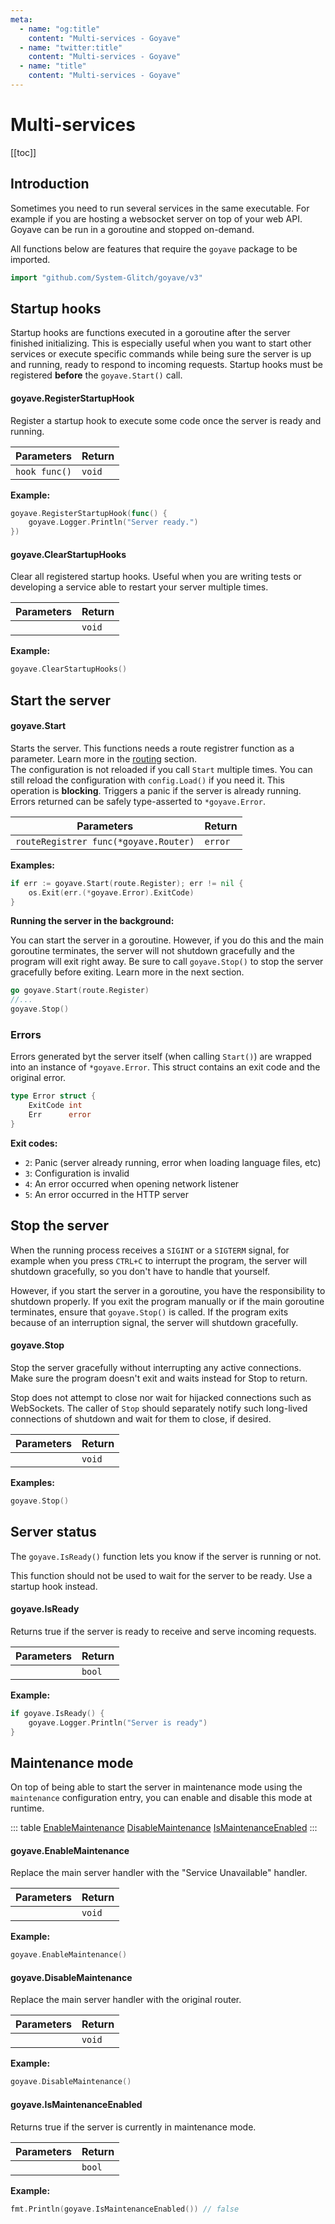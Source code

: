 ```yaml
---
meta:
  - name: "og:title"
    content: "Multi-services - Goyave"
  - name: "twitter:title"
    content: "Multi-services - Goyave"
  - name: "title"
    content: "Multi-services - Goyave"
---
```


# Multi-services

[[toc]]

## Introduction

Sometimes you need to run several services in the same executable. For example if you are hosting a websocket server on top of your web API. Goyave can be run in a goroutine and stopped on-demand.

All functions below are features that require the `goyave` package to be imported.

``` go
import "github.com/System-Glitch/goyave/v3"
```

## Startup hooks

Startup hooks are functions executed in a goroutine after the server finished initializing. This is especially useful when you want to start other services or execute specific commands while being sure the server is up and running, ready to respond to incoming requests. Startup hooks must be registered **before** the `goyave.Start()` call.

#### goyave.RegisterStartupHook

Register a startup hook to execute some code once the server is ready and running.

| Parameters    | Return |
|---------------|--------|
| `hook func()` | `void` |

**Example:**
``` go
goyave.RegisterStartupHook(func() {
    goyave.Logger.Println("Server ready.")
})
```

#### goyave.ClearStartupHooks

Clear all registered startup hooks. Useful when you are writing tests or developing a service able to restart your server multiple times.

| Parameters | Return |
|------------|--------|
|            | `void` |

**Example:**
``` go
goyave.ClearStartupHooks()
```

## Start the server

#### goyave.Start

Starts the server. This functions needs a route registrer function as a parameter. Learn more in the [routing](../basics/routing.html) section.  
The configuration is not reloaded if you call `Start` multiple times. You can still reload the configuration with `config.Load()` if you need it.
This operation is **blocking**. Triggers a panic if the server is already running. Errors returned can be safely type-asserted to `*goyave.Error`.

| Parameters                            | Return  |
|---------------------------------------|---------|
| `routeRegistrer func(*goyave.Router)` | `error` |

**Examples:**
``` go
if err := goyave.Start(route.Register); err != nil {
    os.Exit(err.(*goyave.Error).ExitCode)
}
```

**Running the server in the background:**

You can start the server in a goroutine. However, if you do this and the main goroutine terminates, the server will not shutdown gracefully and the program will exit right away. Be sure to call `goyave.Stop()` to stop the server gracefully before exiting. Learn more in the next section.
``` go
go goyave.Start(route.Register)
//...
goyave.Stop()
```

### Errors

Errors generated byt the server itself (when calling `Start()`) are wrapped into an instance of `*goyave.Error`. This struct contains an exit code and the original error.

``` go
type Error struct {
	ExitCode int
	Err      error
}
```

**Exit codes:**
- `2`: Panic (server already running, error when loading language files, etc)
- `3`: Configuration is invalid
- `4`: An error occurred when opening network listener
- `5`: An error occurred in the HTTP server

## Stop the server

When the running process receives a `SIGINT` or a `SIGTERM` signal, for example when you press `CTRL+C` to interrupt the program, the server will shutdown gracefully, so you don't have to handle that yourself.

However, if you start the server in a goroutine, you have the responsibility to shutdown properly. If you exit the program manually or if the main goroutine terminates, ensure that `goyave.Stop()` is called. If the program exits because of an interruption signal, the server will shutdown gracefully.

#### goyave.Stop

Stop the server gracefully without interrupting any active connections. Make sure the program doesn't exit and waits instead for Stop to return.

Stop does not attempt to close nor wait for hijacked connections such as WebSockets. The caller of `Stop` should separately notify such long-lived connections of shutdown and wait for them to close, if desired.

| Parameters | Return |
|------------|--------|
|            | `void` |

**Examples:**
``` go
goyave.Stop()
```

## Server status

The `goyave.IsReady()` function lets you know if the server is running or not.

This function should not be used to wait for the server to be ready. Use a startup hook instead.

#### goyave.IsReady

Returns true if the server is ready to receive and serve incoming requests.

| Parameters | Return |
|------------|--------|
|            | `bool` |

**Example:**
``` go
if goyave.IsReady() {
    goyave.Logger.Println("Server is ready")
}
```

## Maintenance mode

<p><Badge text="Since v2.1.0"/></p>

On top of being able to start the server in maintenance mode using the `maintenance` configuration entry, you can enable and disable this mode at runtime.

::: table
[EnableMaintenance](#goyave-enablemaintenance)
[DisableMaintenance](#goyave-disablemaintenance)
[IsMaintenanceEnabled](#goyave-ismaintenanceenabled)
:::

#### goyave.EnableMaintenance

Replace the main server handler with the "Service Unavailable" handler.

| Parameters | Return |
|------------|--------|
|            | `void` |

**Example:**
``` go
goyave.EnableMaintenance()
```

#### goyave.DisableMaintenance

Replace the main server handler with the original router.

| Parameters | Return |
|------------|--------|
|            | `void` |

**Example:**
``` go
goyave.DisableMaintenance()
```

#### goyave.IsMaintenanceEnabled

Returns true if the server is currently in maintenance mode.

| Parameters | Return |
|------------|--------|
|            | `bool` |

**Example:**
``` go
fmt.Println(goyave.IsMaintenanceEnabled()) // false
```
